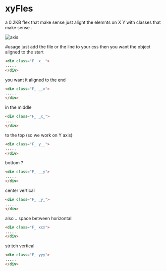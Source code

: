 # xyFles
a 0.2KB flex that make sense just alight the elemnts on X Y with classes that make sense .

![axis](https://github.com/mhd-fettah/xyFlex/assets/93012022/a56c1a2e-117a-4abf-8c8d-e53491ba0b63)

#usage 
just add the file or the line to your css then
you want the object aligned to the start 

```html
<div class="F_ x__">
.....
</div>
```
you want it aligned to the end 

```html
<div class="F_ __x">
.....
</div>
```

in the middle 

```html
<div class="F_ _x_">
.....
</div>
```

to the top (so we work on Y axis)
```html
<div class="F_ y__">
.....
</div>
```

bottom ?
```html
<div class="F_ __y">
.....
</div>
```

center vertical 
```html
<div class="F_ _y_">
.....
</div>
```

also ..
space between horizontal
```html
<div class="F_ xxx">
.....
</div>
``` 

stritch vertical
```html
<div class="F_ yyy">
.....
</div>
```

